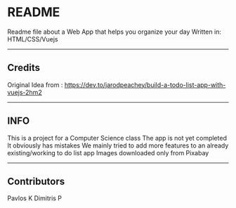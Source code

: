 # README
Readme file about a Web App that helps you organize your day
Written in: HTML/CSS/Vuejs

---
## Credits
Original Idea from : https://dev.to/jarodpeachey/build-a-todo-list-app-with-vuejs-2hm2

---
## INFO
This is a project for a Computer Science class
The app is not yet completed
It obviously has mistakes
We mainly tried to add more features to an already existing/working to do list app
Images downloaded only from Pixabay

---
## Contributors
Pavlos K
Dimitris P
